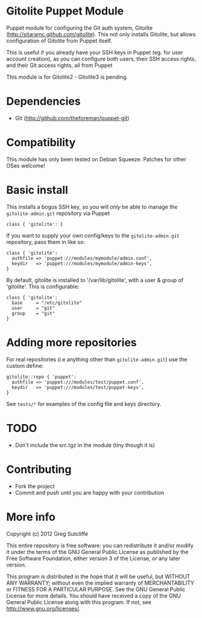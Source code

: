 # Gitolite Puppet Module

Puppet module for configuring the Git auth system, Gitolite (http://sitaramc.github.com/gitolite). This not only installs Gitolite, but allows configuration of Gitolite from Puppet itself.

This is useful if you already have your SSH keys in Puppet (eg. for user account creation), as you can configure both users, their SSH access rights, and their Git access rights, all from Puppet

This module is for Gitolite2 - Gitolite3 is pending.

# Dependencies

* Git (http://github.com/theforeman/puppet-git)

# Compatibility

This module has only been tested on Debian Squeeze. Patches for other OSes welcome!

# Basic install

This installs a bogus SSH key, so you will _only_ be able to manage the `gitolite-admin.git` repository via Puppet

    class { 'gitolite': }

If you want to supply your own config/keys to the `gitolite-admin.git` repository, pass them in like so:

    class { 'gitolite':
      authfile => 'puppet:///modules/mymodule/admin.conf',
      keydir   => 'puppet:///modules/mymodule/admin-keys',
    }

By default, gitolite is installed to '/var/lib/gitolite', with a user & group of 'gitolite'. This is configurable:

    class { 'gitolite':
      base     = "/etc/gitolite"
      user     = "git"
      group    = "git"
    }

# Adding more repositories

For real repositories (i.e anything other than `gitolite-admin.git`) use the custom define:

    gitolite::repo { 'puppet':
      authfile => 'puppet:///modules/test/puppet.conf',
      keydir   => 'puppet:///modules/test/puppet-keys',
    }

See `tests/*` for examples of the config file and keys directory.

# TODO

* Don't include the src.tgz in the module (tiny though it is)

# Contributing

* Fork the project
* Commit and push until you are happy with your contribution

# More info

Copyright (c) 2012 Greg Sutcliffe

This entire repository is free software: you can redistribute it and/or modify
it under the terms of the GNU General Public License as published by
the Free Software Foundation, either version 3 of the License, or
any later version.

This program is distributed in the hope that it will be useful,
but WITHOUT ANY WARRANTY; without even the implied warranty of
MERCHANTABILITY or FITNESS FOR A PARTICULAR PURPOSE.  See the
GNU General Public License for more details.
You should have received a copy of the GNU General Public License
along with this program.  If not, see <http://www.gnu.org/licenses/>.
